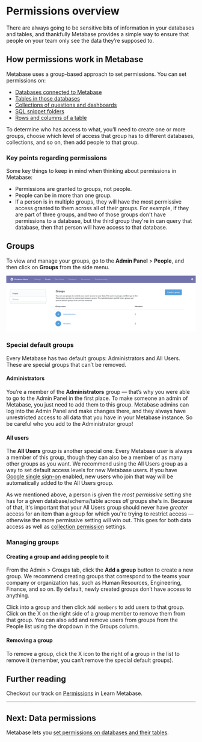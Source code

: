 # Permissions overview 

There are always going to be sensitive bits of information in your databases and tables, and thankfully Metabase provides a simple way to ensure that people on your team only see the data they’re supposed to.

## How permissions work in Metabase

Metabase uses a group-based approach to set permissions. You can set permissions on:

- [Databases connected to Metabase][data-permissions]
- [Tables in those databases][table-permissions]
- [Collections of questions and dashboards][collections]
- [SQL snippet folders][sql-snippet-folders]
- [Rows and columns of a table][data-sandboxing]

To determine who has access to what, you’ll need to create one or more groups, choose which level of access that group has to different databases, collections, and so on, then add people to that group.

### Key points regarding permissions

Some key things to keep in mind when thinking about permissions in Metabase:

- Permissions are granted to groups, not people.
- People can be in more than one group.
- If a person is in multiple groups, they will have the most permissive access granted to them across all of their groups. For example, if they are part of three groups, and two of those groups don't have permissions to a database, but the third group they're in can query that database, then that person will have access to that database.

## Groups

To view and manage your groups, go to the __Admin Panel__ > __People__, and then click on __Groups__ from the side menu.

![Groups](images/groups.png)

### Special default groups

Every Metabase has two default groups: Administrators and All Users. These are special groups that can’t be removed.

#### Administrators

You’re a member of the **Administrators** group — that’s why you were able to go to the Admin Panel in the first place. To make someone an admin of Metabase, you just need to add them to this group. Metabase admins can log into the Admin Panel and make changes there, and they always have unrestricted access to all data that you have in your Metabase instance. So be careful who you add to the Administrator group!

#### All users

The **All Users** group is another special one. Every Metabase user is always a member of this group, though they can also be a member of as many other groups as you want. We recommend using the All Users group as a way to set default access levels for new Metabase users. If you have [Google single sign-on](10-single-sign-on.md) enabled, new users who join that way will be automatically added to the All Users group.

As we mentioned above, a person is given the _most permissive_ setting she has for a given database/schema/table across _all_ groups she's in. Because of that, it's important that your All Users group should never have _greater_ access for an item than a group for which you're trying to restrict access — otherwise the more permissive setting will win out. This goes for both data access as well as [collection permission](06-collections.md) settings.

### Managing groups

#### Creating a group and adding people to it

From the Admin > Groups tab, click the **Add a group** button to create a new group. We recommend creating groups that correspond to the teams your company or organization has, such as Human Resources, Engineering, Finance, and so on. By default, newly created groups don’t have access to anything.

Click into a group and then click `Add members` to add users to that group. Click on the X on the right side of a group member to remove them from that group. You can also add and remove users from groups from the People list using the dropdown in the Groups column.

#### Removing a group

To remove a group, click the X icon to the right of a group in the list to remove it (remember, you can’t remove the special default groups).

## Further reading

Checkout our track on [Permissions][permissions] in Learn Metabase.

---

## Next: Data permissions

Metabase lets you [set permissions on databases and their tables][data-permissions].

[collections]: 06-collections.md
[dashboard-subscriptions]: ../users-guide/dashboard-subscriptions.md
[data-permissions]: data-permissions.md
[pulses]: ../users-guide/10-pulses.md
[data-sandboxing]: ../enterprise-guide/data-sandboxes.md
[permissions]: /learn/permissions/
[sandbox-columns]: /learn/permissions/data-sandboxing-column-permissions.html
[sandbox-rows]: /learn/permissions/data-sandboxing-row-permissions.html
[slack-integration]: 09-setting-up-slack.md
[sql-snippet-folders]: ../enterprise-guide/sql-snippets.md
[table-permissions]: data-permissions.md#table-permissions